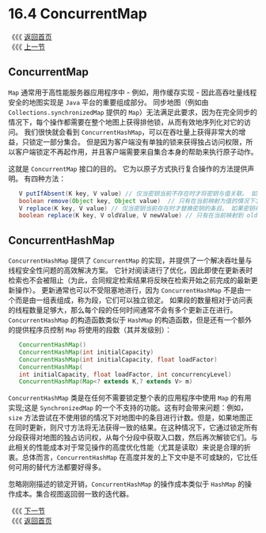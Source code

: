 # 16.4 ConcurrentMap

《《《 [返回首页](../../)   
 《《《 [上一节](16.3-sortedmap-he-navigablemap.md)

## ConcurrentMap

`Map` 通常用于高性能服务器应用程序中 - 例如，用作缓存实现 - 因此高吞吐量线程安全的地图实现是 `Java` 平台的重要组成部分。 同步地图（例如由 `Collections.synchronizedMap` 提供的 `Map`）无法满足此要求，因为在完全同步的情况下，每个操作都需要在整个地图上获得排他锁，从而有效地序列化对它的访问。 我们很快就会看到 `ConcurrentHashMap`，可以在吞吐量上获得非常大的增益，只锁定一部分集合。 但是因为客户端没有单独的锁来获得独占访问权限，所以客户端锁定不再起作用，并且客户端需要来自集合本身的帮助来执行原子动作。

这就是 `ConcurrentMap` 接口的目的。 它为以原子方式执行复合操作的方法提供声明。 有四种方法：

```java
   V putIfAbsent(K key, V value) // 仅当密钥当前不存在时才将密钥与值关联。 如果键存在，则返回旧值（可以为空），否则返回 null
   boolean remove(Object key, Object value)  // 只有在当前映射为值的情况下才移除键。 如果该值已删除，则返回 true，否则返回 false
   V replace(K key, V value) // 仅当密钥当前存在时才替换密钥的条目。 如果密钥存在，则返回旧值（可以为 null），否则返回 null
   boolean replace(K key, V oldValue, V newValue) // 只有在当前映射到 oldValue 的情况下才替换键的条目。 如果值被替换则返回 true，否则返回 false
```

## ConcurrentHashMap

`ConcurrentHashMap` 提供了 `ConcurrentMap` 的实现，并提供了一个解决吞吐量与线程安全性问题的高效解决方案。 它针对阅读进行了优化，因此即使在更新表时检索也不会被阻止（为此，合同规定检索结果将反映在检索开始之前完成的最新更新操作）。 更新通常也可以不受阻塞地进行，因为 `ConcurrentHashMap` 不是由一个而是由一组表组成，称为段，它们可以独立锁定。 如果段的数量相对于访问表的线程数量足够大，那么每个段的任何时间通常不会有多个更新正在进行。`ConcurrentHashMap` 的构造函数类似于 `HashMap` 的构造函数，但是还有一个额外的提供程序员控制 `Map` 将使用的段数（其并发级别）：

```java
   ConcurrentHashMap()
   ConcurrentHashMap(int initialCapacity)
   ConcurrentHashMap(int initialCapacity, float loadFactor)
   ConcurrentHashMap(
   int initialCapacity, float loadFactor, int concurrencyLevel)
   ConcurrentHashMap(Map<? extends K,? extends V> m)
```

`ConcurrentHashMap` 类是在任何不需要锁定整个表的应用程序中使用 `Map` 的有用实现;这是 `SynchronizedMap` 的一个不支持的功能。这有时会带来问题：例如，`size` 方法尝试在不使用锁的情况下对地图中的条目进行计数。但是，如果地图正在同时更新，则尺寸方法将无法获得一致的结果。在这种情况下，它通过锁定所有分段获得对地图的独占访问权，从每个分段中获取入口数，然后再次解锁它们。与此相关的性能成本对于常见操作的高度优化性能（尤其是读取）来说是合理的折衷。总体而言，`ConcurrentHashMap` 在高度并发的上下文中是不可或缺的，它比任何可用的替代方法都要好得多。

忽略刚刚描述的锁定开销，`ConcurrentHashMap` 的操作成本类似于 `HashMap` 的操作成本。集合视图返回弱一致的迭代器。

《《《 [下一节](16.5-concurrentnavigablemap.md)   
 《《《 [返回首页](../../)

